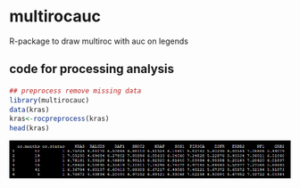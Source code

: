 # multirocauc
R-package to draw multiroc with auc on legends


## code for processing analysis

```r
## preprocess remove missing data
library(multirocauc)
data(kras)
kras<-rocpreprocess(kras)
head(kras)

```
![res](https://github.com/cdesterke/multirocauc/blob/main/rocpreprocess.png)

